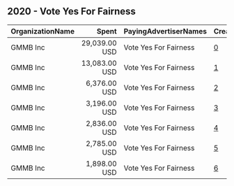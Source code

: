 ## 2020 - Vote Yes For Fairness 
|OrganizationName|Spent|PayingAdvertiserNames|CreativeUrls|Impressions|Genders|AgeBrackets|CountryCodes|BillingAddresses|CandidateBallotInformation|
|:---|---:|:---|:---|---:|:---|:---|:---|:---|:---|
|GMMB  Inc|29,039.00 USD|Vote Yes For Fairness|[0](https://www.snap.com/political-ads/asset/a895487b3ee559b161c73a6ef0a4e8ba8b0bae7fa4ee36346b07cb23274fe000?mediaType=mp4)|8,118,591||18-34|united states|"3050 K Street,Washington,20007,US"|Vote Yes For Fairness|
|GMMB  Inc|13,083.00 USD|Vote Yes For Fairness|[1](https://www.snap.com/political-ads/asset/63f5816be4bfc222a7f56f9131e307bb921def139a5f1f59369fe6b048fb6722?mediaType=mp4)|3,239,382||18-34|united states|"3050 K Street,Washington,20007,US"|Vote Yes For Fairness|
|GMMB  Inc|6,376.00 USD|Vote Yes For Fairness|[2](https://www.snap.com/political-ads/asset/b6684d2e6d8d41cd475685669fd879c3c7e5d356271b0eb4972e776535eba29d?mediaType=mp4)|1,624,105||18-34|united states|"3050 K Street,Washington,20007,US"|Vote Yes For Fairness|
|GMMB  Inc|3,196.00 USD|Vote Yes For Fairness|[3](https://www.snap.com/political-ads/asset/5243c98564ec80710e6a446fff5e0b48aa24297bbc39078a47a8102f242acc89?mediaType=mp4)|814,380||18-34|united states|"3050 K Street,Washington,20007,US"|Vote Yes For Fairness|
|GMMB  Inc|2,836.00 USD|Vote Yes For Fairness|[4](https://www.snap.com/political-ads/asset/aad0fbc25c35bfd6468dda54f346fed686b9add864f05f6de71d0a4972b191e2?mediaType=mp4)|943,727||18-34|united states|"3050 K Street,Washington,20007,US"|Vote Yes For Fairness|
|GMMB  Inc|2,785.00 USD|Vote Yes For Fairness|[5](https://www.snap.com/political-ads/asset/a2cf4e3065be0f55bb1fbd28df2f1f696936489cacf9ecd08a37cb5669b27f90?mediaType=mp4)|896,202||18-34|united states|"3050 K Street,Washington,20007,US"|Vote Yes For Fairness|
|GMMB  Inc|1,898.00 USD|Vote Yes For Fairness|[6](https://www.snap.com/political-ads/asset/0884f16da69fba61f95332907fdbc5e5117845249c9aa970f4954ed4400822a5?mediaType=mp4)|553,221||18-34|united states|"3050 K Street,Washington,20007,US"|Vote Yes For Fairness|
